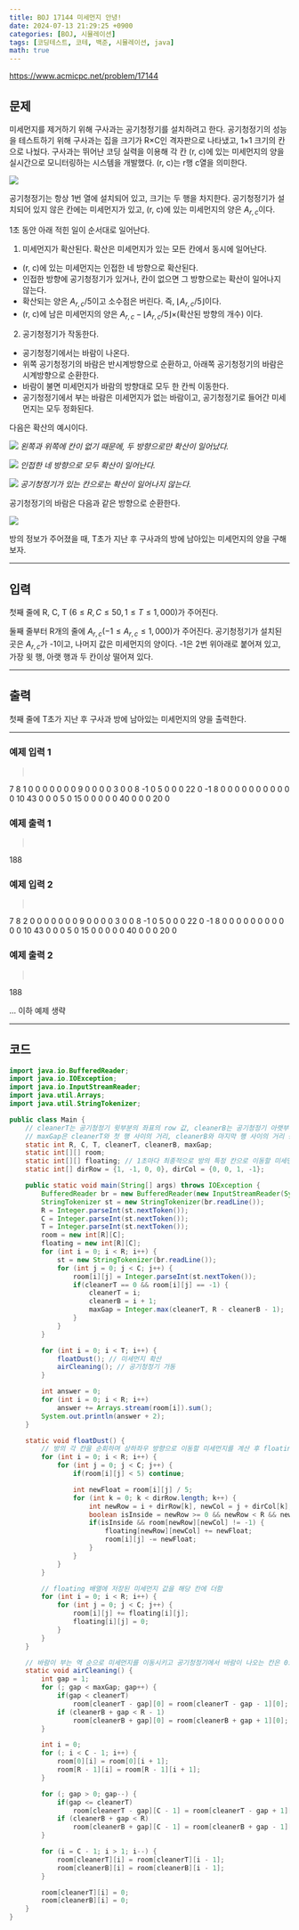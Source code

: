 ```yaml
---
title: BOJ 17144 미세먼지 안녕!
date: 2024-07-13 21:29:25 +0900
categories: [BOJ, 시뮬레이션]
tags: [코딩테스트, 코테, 백준, 시뮬레이션, java]
math: true
---
```


<https://www.acmicpc.net/problem/17144>

## 문제
미세먼지를 제거하기 위해 구사과는 공기청정기를 설치하려고 한다. 공기청정기의 성능을 테스트하기 위해 구사과는 집을 크기가 R×C인 격자판으로 나타냈고, 1×1 크기의 칸으로 나눴다. 구사과는 뛰어난 코딩 실력을 이용해 각 칸 (r, c)에 있는 미세먼지의 양을 실시간으로 모니터링하는 시스템을 개발했다. (r, c)는 r행 c열을 의미한다.

![](/imgs/미세먼지안녕!_1.png)

공기청정기는 항상 1번 열에 설치되어 있고, 크기는 두 행을 차지한다. 공기청정기가 설치되어 있지 않은 칸에는 미세먼지가 있고, (r, c)에 있는 미세먼지의 양은 $A_{r,c}$이다.

1초 동안 아래 적힌 일이 순서대로 일어난다.

1. 미세먼지가 확산된다. 확산은 미세먼지가 있는 모든 칸에서 동시에 일어난다.
- (r, c)에 있는 미세먼지는 인접한 네 방향으로 확산된다.
- 인접한 방향에 공기청정기가 있거나, 칸이 없으면 그 방향으로는 확산이 일어나지 않는다.
- 확산되는 양은 $A_{r,c}/5$이고 소수점은 버린다. 즉, $⌊A_{r,c}/5⌋$이다.
- (r, c)에 남은 미세먼지의 양은 $A_{r,c} - ⌊A_{r,c}/5⌋×$(확산된 방향의 개수) 이다.
2. 공기청정기가 작동한다.
- 공기청정기에서는 바람이 나온다.
- 위쪽 공기청정기의 바람은 반시계방향으로 순환하고, 아래쪽 공기청정기의 바람은 시계방향으로 순환한다.
- 바람이 불면 미세먼지가 바람의 방향대로 모두 한 칸씩 이동한다.
- 공기청정기에서 부는 바람은 미세먼지가 없는 바람이고, 공기청정기로 들어간 미세먼지는 모두 정화된다.

다음은 확산의 예시이다.

![](/imgs/미세먼지안녕!_2.png)
_왼쪽과 위쪽에 칸이 없기 때문에, 두 방향으로만 확산이 일어났다._

![](/imgs/미세먼지안녕!_3.png)
_인접한 네 방향으로 모두 확산이 일어난다._

![](/imgs/미세먼지안녕!_4.png)
_공기청정기가 있는 칸으로는 확산이 일어나지 않는다._

공기청정기의 바람은 다음과 같은 방향으로 순환한다.

![](/imgs/미세먼지안녕!_5.png)

방의 정보가 주어졌을 때, T초가 지난 후 구사과의 방에 남아있는 미세먼지의 양을 구해보자.

---
## 입력
첫째 줄에 R, C, T $(6 ≤ R, C ≤ 50, 1 ≤ T ≤ 1,000)$가 주어진다.

둘째 줄부터 R개의 줄에 $A_{r,c} (-1 ≤ A_{r,c} ≤ 1,000)$가 주어진다. 공기청정기가 설치된 곳은 $A_{r,c}$가 -1이고, 나머지 값은 미세먼지의 양이다. -1은 2번 위아래로 붙어져 있고, 가장 윗 행, 아랫 행과 두 칸이상 떨어져 있다.

---
## 출력
첫째 줄에 T초가 지난 후 구사과 방에 남아있는 미세먼지의 양을 출력한다.

---
### 예제 입력 1
> <pre>
7 8 1
0 0 0 0 0 0 0 9
0 0 0 0 3 0 0 8
-1 0 5 0 0 0 22 0
-1 8 0 0 0 0 0 0
0 0 0 0 0 10 43 0
0 0 5 0 15 0 0 0
0 0 40 0 0 0 20 0
> </pre>

### 예제 출력 1
> <pre>
188
> </pre>

### 예제 입력 2
> <pre>
7 8 2
0 0 0 0 0 0 0 9
0 0 0 0 3 0 0 8
-1 0 5 0 0 0 22 0
-1 8 0 0 0 0 0 0
0 0 0 0 0 10 43 0
0 0 5 0 15 0 0 0
0 0 40 0 0 0 20 0
> </pre>

### 예제 출력 2
> <pre>
188
> </pre>

... 이하 예제 생략

---
## 코드

```java
import java.io.BufferedReader;
import java.io.IOException;
import java.io.InputStreamReader;
import java.util.Arrays;
import java.util.StringTokenizer;

public class Main {
    // cleanerT는 공기청정기 윗부분의 좌표의 row 값, cleanerB는 공기청정기 아랫부분의 좌표의 row 값
    // maxGap은 cleanerT와 첫 행 사이의 거리, cleanerB와 마지막 행 사이의 거리 중 큰 값
    static int R, C, T, cleanerT, cleanerB, maxGap;
    static int[][] room;
    static int[][] floating; // 1초마다 최종적으로 방의 특정 칸으로 이동할 미세먼지량을 계산하기 위한 2차원 배열
    static int[] dirRow = {1, -1, 0, 0}, dirCol = {0, 0, 1, -1};

    public static void main(String[] args) throws IOException {
        BufferedReader br = new BufferedReader(new InputStreamReader(System.in));
        StringTokenizer st = new StringTokenizer(br.readLine());
        R = Integer.parseInt(st.nextToken());
        C = Integer.parseInt(st.nextToken());
        T = Integer.parseInt(st.nextToken());
        room = new int[R][C];
        floating = new int[R][C];
        for (int i = 0; i < R; i++) {
            st = new StringTokenizer(br.readLine());
            for (int j = 0; j < C; j++) {
                room[i][j] = Integer.parseInt(st.nextToken());
                if(cleanerT == 0 && room[i][j] == -1) {
                    cleanerT = i;
                    cleanerB = i + 1;
                    maxGap = Integer.max(cleanerT, R - cleanerB - 1);
                }
            }
        }

        for (int i = 0; i < T; i++) {
            floatDust(); // 미세먼지 확산
            airCleaning(); // 공기청정기 가동
        }

        int answer = 0;
        for (int i = 0; i < R; i++)
            answer += Arrays.stream(room[i]).sum();
        System.out.println(answer + 2);
    }

    static void floatDust() {
        // 방의 각 칸을 순회하며 상하좌우 방향으로 이동할 미세먼지를 계산 후 floating 배열에 저장
        for (int i = 0; i < R; i++) {
            for (int j = 0; j < C; j++) {
                if(room[i][j] < 5) continue;

                int newFloat = room[i][j] / 5;
                for (int k = 0; k < dirRow.length; k++) {
                    int newRow = i + dirRow[k], newCol = j + dirCol[k];
                    boolean isInside = newRow >= 0 && newRow < R && newCol >= 0 && newCol < C;
                    if(isInside && room[newRow][newCol] != -1) {
                        floating[newRow][newCol] += newFloat;
                        room[i][j] -= newFloat;
                    }
                }
            }
        }

        // floating 배열에 저장된 미세먼지 값을 해당 칸에 더함
        for (int i = 0; i < R; i++) {
            for (int j = 0; j < C; j++) {
                room[i][j] += floating[i][j];
                floating[i][j] = 0;
            }
        }
    }

    // 바람이 부는 역 순으로 미세먼지를 이동시키고 공기청정기에서 바람이 나오는 칸은 0으로 초기화
    static void airCleaning() {
        int gap = 1;
        for (; gap < maxGap; gap++) {
            if(gap < cleanerT)
                room[cleanerT - gap][0] = room[cleanerT - gap - 1][0];
            if (cleanerB + gap < R - 1)
                room[cleanerB + gap][0] = room[cleanerB + gap + 1][0];
        }

        int i = 0;
        for (; i < C - 1; i++) {
            room[0][i] = room[0][i + 1];
            room[R - 1][i] = room[R - 1][i + 1];
        }

        for (; gap > 0; gap--) {
            if(gap <= cleanerT)
                room[cleanerT - gap][C - 1] = room[cleanerT - gap + 1][C - 1];
            if (cleanerB + gap < R)
                room[cleanerB + gap][C - 1] = room[cleanerB + gap - 1][C - 1];
        }

        for (i = C - 1; i > 1; i--) {
            room[cleanerT][i] = room[cleanerT][i - 1];
            room[cleanerB][i] = room[cleanerB][i - 1];
        }

        room[cleanerT][i] = 0;
        room[cleanerB][i] = 0;
    }
}
```
